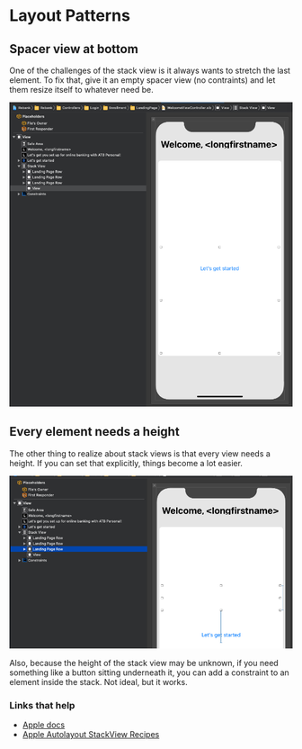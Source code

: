 # Layout Patterns

## Spacer view at bottom

One of the challenges of the stack view is it always wants to stretch the last element. To fix that, give it an empty spacer view (no contraints) and let them resize itself to whatever need be.

![](images/1.png)

## Every element needs a height

The other thing to realize about stack views is that every view needs a height. If you can set that explicitly, things become a lot easier.

![](images/2.png)

Also, because the height of the stack view may be unknown, if you need something like a button sitting underneath it, you can add a constraint to an element inside the stack. Not ideal, but it works.

### Links that help

* [Apple docs](https://developer.apple.com/documentation/uikit/uistackview)
* [Apple Autolayout StackView Recipes](https://developer.apple.com/library/archive/documentation/UserExperience/Conceptual/AutolayoutPG/LayoutUsingStackViews.html#//apple_ref/doc/uid/TP40010853-CH11-SW1)
